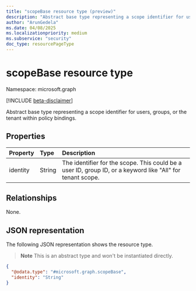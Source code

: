 ```yaml
---
title: "scopeBase resource type (preview)"
description: "Abstract base type representing a scope identifier for users, groups, or the tenant within policy bindings."
author: "ArunGedela"
ms.date: 04/08/2025
ms.localizationpriority: medium
ms.subservice: "security"
doc_type: resourcePageType
---
```


# scopeBase resource type

Namespace: microsoft.graph

[!INCLUDE [beta-disclaimer](../../includes/beta-disclaimer.md)]

Abstract base type representing a scope identifier for users, groups, or the tenant within policy bindings. 

## Properties

| Property | Type   | Description                                                                                        |
| :------- | :----- | :------------------------------------------------------------------------------------------------- |
| identity | String | The identifier for the scope. This could be a user ID, group ID, or a keyword like "All" for tenant scope. |

## Relationships

None.

## JSON representation

The following JSON representation shows the resource type. 
>**Note** This is an abstract type and won't be instantiated directly.
<!-- {
  "blockType": "resource",
  "abstract": true,
  "@odata.type": "microsoft.graph.scopeBase",
  "openType": false
}-->
``` json
{
  "@odata.type": "#microsoft.graph.scopeBase",
  "identity": "String"
}
```
